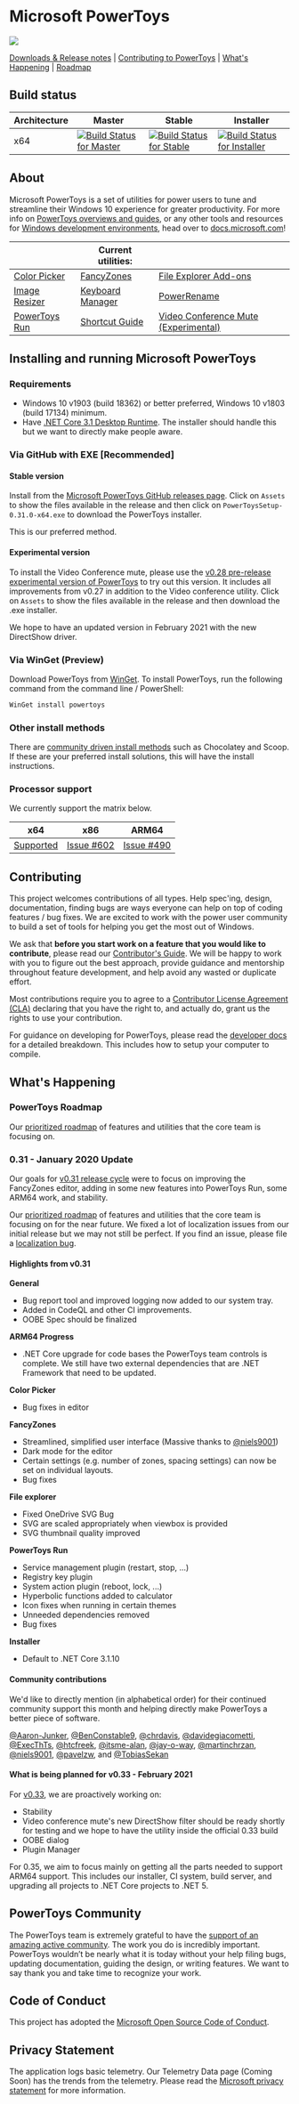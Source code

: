 # Microsoft PowerToys

<img src="./doc/images/overview/PT%20hero%20image.png"/>

[Downloads & Release notes][github-release-link] | [Contributing to PowerToys](#contributing) | [What's Happening](#whats-happening) | [Roadmap](#powertoys-roadmap)

## Build status

| Architecture | Master | Stable | Installer |
|--------------|--------|--------|-----------|
| x64 | [![Build Status for Master](https://dev.azure.com/ms/PowerToys/_apis/build/status/microsoft.PowerToys?branchName=master)](https://dev.azure.com/ms/PowerToys/_build/latest?definitionId=219&branchName=master) | [![Build Status for Stable](https://dev.azure.com/ms/PowerToys/_apis/build/status/microsoft.PowerToys?branchName=stable)](https://dev.azure.com/ms/PowerToys/_build/latest?definitionId=219&branchName=stable) | [![Build Status for Installer](https://github-private.visualstudio.com/microsoft/_apis/build/status/CDPX/powertoys/powertoys-Windows-Official-master-Test?branchName=master)](https://github-private.visualstudio.com/microsoft/_build/latest?definitionId=61&branchName=master) |

## About

Microsoft PowerToys is a set of utilities for power users to tune and streamline their Windows 10 experience for greater productivity. For more info on [PowerToys overviews and guides][usingPowerToys-docs-link], or any other tools and resources for [Windows development environments](https://docs.microsoft.com/windows/dev-environment/overview), head over to [docs.microsoft.com][usingPowerToys-docs-link]! 

|              | Current utilities: |              |
|--------------|--------------------|--------------|
| [Color Picker](https://aka.ms/PowerToysOverview_ColorPicker) |  [FancyZones](https://aka.ms/PowerToysOverview_FancyZones) | [File Explorer Add-ons](https://aka.ms/PowerToysOverview_FileExplorerAddOns) |
| [Image Resizer](https://aka.ms/PowerToysOverview_ImageResizer) | [Keyboard Manager](https://aka.ms/PowerToysOverview_KeyboardManager) | [PowerRename](https://aka.ms/PowerToysOverview_PowerRename) |
| [PowerToys Run](https://aka.ms/PowerToysOverview_PowerToysRun) | [Shortcut Guide](https://aka.ms/PowerToysOverview_ShortcutGuide) | [Video Conference Mute (Experimental)](https://aka.ms/PowerToysOverview_VideoConference) |

## Installing and running Microsoft PowerToys

### Requirements

- Windows 10 v1903 (build 18362) or better preferred, Windows 10 v1803 (build 17134) minimum.  
- Have [.NET Core 3.1 Desktop Runtime](https://dotnet.microsoft.com/download/dotnet-core/thank-you/runtime-desktop-3.1.10-windows-x64-installer). The installer should handle this but we want to directly make people aware.

### Via GitHub with EXE [Recommended]

#### Stable version

Install from the [Microsoft PowerToys GitHub releases page][github-release-link]. Click on `Assets` to show the files available in the release and then click on `PowerToysSetup-0.31.0-x64.exe` to download the PowerToys installer.

This is our preferred method.

#### Experimental version
To install the Video Conference mute, please use the [v0.28 pre-release experimental version of PowerToys][github-prerelease-link] to try out this version. It includes all improvements from v0.27 in addition to the Video conference utility. Click on `Assets` to show the files available in the release and then download the .exe installer.

We hope to have an updated version in February 2021 with the new DirectShow driver.

### Via WinGet (Preview)
Download PowerToys from [WinGet](https://github.com/microsoft/winget-cli/releases). To install PowerToys, run the following command from the command line / PowerShell:

```powershell
WinGet install powertoys
```

### Other install methods

There are [community driven install methods](./doc/unofficialInstallMethods.md) such as Chocolatey and Scoop.  If these are your preferred install solutions, this will have the install instructions.

### Processor support

We currently support the matrix below.

| x64 | x86 | ARM64 |
|:---:|:---:|:---:|
| [Supported][github-release-link] | [Issue #602](https://github.com/microsoft/PowerToys/issues/602) | [Issue #490](https://github.com/microsoft/PowerToys/issues/490) |

## Contributing

This project welcomes contributions of all types. Help spec'ing, design, documentation, finding bugs are ways everyone can help on top of coding features / bug fixes. We are excited to work with the power user community to build a set of tools for helping you get the most out of Windows.

We ask that **before you start work on a feature that you would like to contribute**, please read our [Contributor's Guide](CONTRIBUTING.md). We will be happy to work with you to figure out the best approach, provide guidance and mentorship throughout feature development, and help avoid any wasted or duplicate effort.

Most contributions require you to agree to a [Contributor License Agreement (CLA)][oss-CLA] declaring that you have the right to, and actually do, grant us the rights to use your contribution.

For guidance on developing for PowerToys, please read the [developer docs](/doc/devdocs) for a detailed breakdown. This includes how to setup your computer to compile.

## What's Happening

### PowerToys Roadmap

Our [prioritized roadmap][roadmap] of features and utilities that the core team is focusing on.

### 0.31 - January 2020 Update

Our goals for [v0.31 release cycle][github-release-link] were to focus on improving the FancyZones editor, adding in some new features into PowerToys Run, some ARM64 work, and stability. 

Our [prioritized roadmap][roadmap] of features and utilities that the core team is focusing on for the near future. We fixed a lot of localization issues from our initial release but we may not still be perfect. If you find an issue, please file a [localization bug][loc-bug].

#### Highlights from v0.31

**General**
- Bug report tool and improved logging now added to our system tray.
- Added in CodeQL and other CI improvements.
- OOBE Spec should be finalized

**ARM64 Progress**
- .NET Core upgrade for code bases the PowerToys team controls is complete.  We still have two external dependencies that are .NET Framework that need to be updated.

**Color Picker** 
- Bug fixes in editor

**FancyZones**
- Streamlined, simplified user interface (Massive thanks to [@niels9001](https://github.com/niels9001))
- Dark mode for the editor
- Certain settings (e.g. number of zones, spacing settings) can now be set on individual layouts.
- Bug fixes

**File explorer**
- Fixed OneDrive SVG Bug
- SVG are scaled appropriately when viewbox is provided
- SVG thumbnail quality improved

**PowerToys Run**
- Service management plugin (restart, stop, ...)
- Registry key plugin 
- System action plugin (reboot, lock, ...)
- Hyperbolic functions added to calculator
- Icon fixes when running in certain themes
- Unneeded dependencies removed
- Bug fixes

**Installer**
- Default to .NET Core 3.1.10

#### Community contributions

We'd like to directly mention (in alphabetical order) for their continued community support this month and helping directly make PowerToys a better piece of software.  

[@Aaron-Junker](https://github.com/Aaron-Junker), 
[@BenConstable9](https://github.com/BenConstable9), 
[@chrdavis](https://github.com/chrdavis), 
[@davidegiacometti](https://github.com/davidegiacometti), 
[@ExecThTs](https://github.com/ExecThTs), 
[@htcfreek](https://github.com/htcfreek), 
[@itsme-alan](https://github.com/itsme-alan), 
[@jay-o-way](https://github.com/jay-o-way), 
[@martinchrzan](https://github.com/martinchrzan), 
[@niels9001](https://github.com/niels9001), 
[@pavelzw](https://github.com/pavelzw), 
and 
[@TobiasSekan](https://github.com/TobiasSekan) 

#### What is being planned for v0.33 - February 2021

For [v0.33][github-next-release-work], we are proactively working on:

- Stability
- Video conference mute's new DirectShow filter should be ready shortly for testing and we hope to have the utility inside the official 0.33 build
- OOBE dialog
- Plugin Manager

For 0.35, we aim to focus mainly on getting all the parts needed to support ARM64 support.  This includes our installer, CI system, build server, and upgrading all projects to .NET Core projects to .NET 5.

## PowerToys Community

The PowerToys team is extremely grateful to have the [support of an amazing active community][community-link]. The work you do is incredibly important. PowerToys wouldn’t be nearly what it is today without your help filing bugs, updating documentation, guiding the design, or writing features. We want to say thank you and take time to recognize your work.

## Code of Conduct

This project has adopted the [Microsoft Open Source Code of Conduct][oss-conduct-code].

## Privacy Statement

The application logs basic telemetry. Our Telemetry Data page (Coming Soon) has the trends from the telemetry. Please read the [Microsoft privacy statement][privacy-link] for more information.

[oss-CLA]: https://cla.opensource.microsoft.com
[oss-conduct-code]: CODE_OF_CONDUCT.md
[community-link]: COMMUNITY.md
[github-release-link]: https://github.com/microsoft/PowerToys/releases/
[roadmap]: https://github.com/microsoft/PowerToys/wiki/Roadmap
[privacy-link]: http://go.microsoft.com/fwlink/?LinkId=521839
[vidConfOverview]: https://aka.ms/PowerToysOverview_VideoConference
[loc-bug]: https://github.com/microsoft/PowerToys/issues/new?assignees=&labels=&template=translation_issue.md&title=
[usingPowerToys-docs-link]: https://docs.microsoft.com/windows/powertoys/

<!-- items that need to be updated release to release -->
[github-next-release-work]: https://github.com/microsoft/PowerToys/issues?q=is%3Aopen+is%3Aissue+project%3Amicrosoft%2FPowerToys%2F17
[github-prerelease-link]: https://github.com/microsoft/PowerToys/releases/tag/v0.28.0
